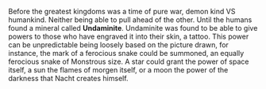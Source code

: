 Before the greatest kingdoms was a time of pure war, demon kind VS humankind. Neither being able to pull ahead of the other. Until the humans found a mineral called **Undaminite**. Undaminite was found to be able to give powers to those who have engraved it into their skin, a tattoo. This power can be unpredictable being loosely based on the picture drawn, for instance, the mark of a ferocious snake could be summoned, an equally ferocious snake of Monstrous size. A star could grant the power of space itself, a sun the flames of morgen itself, or a moon the power of the darkness that Nacht creates himself. 